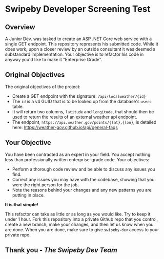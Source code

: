 # Swipeby  Developer Screening Test
## Overview
A Junior Dev. was tasked to create an ASP .NET Core web service with a single GET endpoint.  This repository represents his submitted code.  While it does work, upon a closer review by an outside consultant it was deemed a substandard implementation.  Your objective is to refactor his code in anyway you'd like to make it "Enterprise Grade".

## Original Objectives
The original objectives of the project:  
* Create a GET endpoint with the signature: `/api/localweather/{id}`
* The `id` is a v4 GUID that is to be looked up from the database's `users` table.
* It will return two columns, `latitude` and `longitude`, that should then be used to return the results of an external weather api endpoint.
* The endpoint, `https://api.weather.gov/points/{lat},{lon}`, is detailed here: https://weather-gov.github.io/api/general-faqs

## Your Objective
You have been contracted as an expert in your field.  You accept nothing less than professionally written enterprise-grade code.  Your objectives:  
* Perform a thorough code review and be able to discuss any issues you find.
* Correct any issues you may have with the codebase, showing that you were the right person for the job.
* Note the reasons behind your changes and any new patterns you are putting in place.

**It is that simple!**

This refactor can take as little or as long as you would like.  Try to keep it under 1 hour.  Fork this repository into a private Github repo that you control, create a new branch, make your changes, and then let us know when you are done.  When you are done, make sure to give `swipeby-dev` access to your private repo.

## Thank you - *The Swipeby Dev Team*